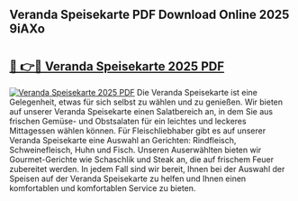 ## Veranda Speisekarte PDF Download Online 2025 9iAXo

# <h2><a href="http://gcbvtc.nevu.top/?p=Veranda+Speisekarte">🔗 👉🔴 Veranda Speisekarte 2025 PDF</a></h2>

[![Veranda Speisekarte 2025 PDF](https://i.imgur.com/dBaPXMq.png)](http://gcbvtc.nevu.top/?p=Veranda+Speisekarte)
Die Veranda Speisekarte ist eine Gelegenheit, etwas für sich selbst zu wählen und zu genießen. Wir bieten auf unserer Veranda Speisekarte einen Salatbereich an, in dem Sie aus frischen Gemüse- und Obstsalaten für ein leichtes und leckeres Mittagessen wählen können. Für Fleischliebhaber gibt es auf unserer Veranda Speisekarte eine Auswahl an Gerichten: Rindfleisch, Schweinefleisch, Huhn und Fisch. Unseren Auserwählten bieten wir Gourmet-Gerichte wie Schaschlik und Steak an, die auf frischem Feuer zubereitet werden. In jedem Fall sind wir bereit, Ihnen bei der Auswahl der Speisen auf der Veranda Speisekarte zu helfen und Ihnen einen komfortablen und komfortablen Service zu bieten.
